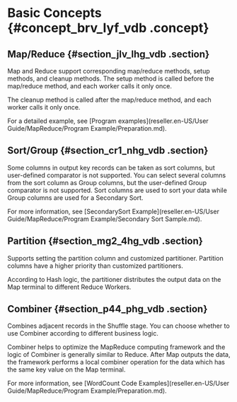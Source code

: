 # Basic Concepts {#concept_brv_lyf_vdb .concept}

## Map/Reduce {#section_jlv_lhg_vdb .section}

Map and Reduce support corresponding map/reduce methods, setup methods, and cleanup methods. The setup method is called before the map/reduce method, and each worker calls it only once. 

The cleanup method is called after the map/reduce method, and each worker calls it only once.

For a detailed example, see [Program examples](reseller.en-US/User Guide/MapReduce/Program Example/Preparation.md).

## Sort/Group {#section_cr1_nhg_vdb .section}

Some columns in output key records can be taken as sort columns, but user-defined comparator is not supported. You can select several columns from the sort column as Group columns, but the user-defined Group comparator is not supported. Sort columns are used to sort your data while Group columns are used for a Secondary Sort.

For more information, see [SecondarySort Example](reseller.en-US/User Guide/MapReduce/Program Example/Secondary Sort Sample.md).

## Partition {#section_mg2_4hg_vdb .section}

Supports setting the partition column and customized partitioner. Partition columns have a higher priority than customized partitioners.

According to Hash logic, the partitioner distributes the output data on the Map terminal to different Reduce Workers.

## Combiner {#section_p44_phg_vdb .section}

Combines adjacent records in the Shuffle stage. You can choose whether to use Combiner according to different business logic.

Combiner helps to optimize the MapReduce computing framework and the logic of Combiner is generally similar to Reduce. After Map outputs the data, the framework performs a local combiner operation for the data which has the same key value on the Map terminal.

For more information, see [WordCount Code Examples](reseller.en-US/User Guide/MapReduce/Program Example/Preparation.md).


